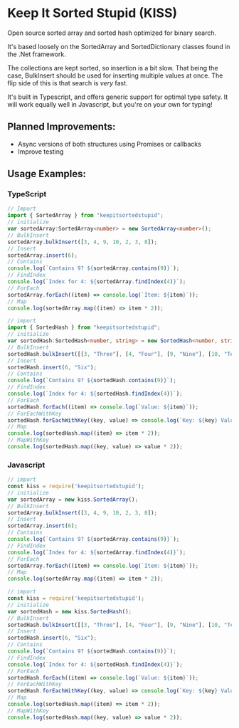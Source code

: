 # Keep It Sorted Stupid (KISS)
Open source sorted array and sorted hash optimized for binary search.

It's based loosely on the SortedArray and SortedDictionary classes found in the .Net framework.

The collections are kept sorted, so insertion is a bit slow. That being the case, BulkInsert should be used for inserting multiple values at once. The flip side of this is that search is *very* fast.

It's built in Typescript, and offers generic support for optimal type safety. It will work equally well in Javascript, but you're on your own for typing!

## Planned Improvements: 
* Async versions of both structures using Promises or callbacks
* Improve testing

## Usage Examples:

### TypeScript

```typescript
// Import
import { SortedArray } from "keepitsortedstupid";
// initialize
var sortedArray:SortedArray<number> = new SortedArray<number>();
// BulkInsert
sortedArray.bulkInsert([3, 4, 9, 10, 2, 3, 8]);
// Insert
sortedArray.insert(6);
// Contains
console.log(`Contains 9? ${sortedArray.contains(9)}`);
// FindIndex
console.log(`Index for 4: ${sortedArray.findIndex(4)}`);
// ForEach
sortedArray.forEach((item) => console.log(`Item: ${item}`));
// Map
console.log(sortedArray.map((item) => item * 2));

// import
import { SortedHash } from "keepitsortedstupid";
// initialize
var sortedHash:SortedHash<number, string> = new SortedHash<number, string>();
// BulkInsert
sortedHash.bulkInsert([[3, "Three"], [4, "Four"], [9, "Nine"], [10, "Ten"], [2, "Two"], [3, "Three"], [8, "Eight"]]);
// Insert
sortedHash.insert(6, "Six");
// Contains
console.log(`Contains 9? ${sortedHash.contains(9)}`);
// FindIndex
console.log(`Index for 4: ${sortedHash.findIndex(4)}`);
// ForEach
sortedHash.forEach((item) => console.log(`Value: ${item}`));
// ForEachWithKey
sortedHash.forEachWithKey((key, value) => console.log(`Key: ${key} Value: ${value}`));
// Map
console.log(sortedHash.map((item) => item * 2));
// MapWithKey
console.log(sortedHash.map((key, value) => value * 2));
```

### Javascript

```javascript
// import
const kiss = require('keepitsortedstupid');
// initialize
var sortedArray = new kiss.SortedArray();
// BulkInsert
sortedArray.bulkInsert([3, 4, 9, 10, 2, 3, 8]);
// Insert
sortedArray.insert(6);
// Contains
console.log(`Contains 9? ${sortedArray.contains(9)}`);
// FindIndex
console.log(`Index for 4: ${sortedArray.findIndex(4)}`);
// ForEach
sortedArray.forEach((item) => console.log(`Item: ${item}`));
// Map
console.log(sortedArray.map((item) => item * 2));

// import
const kiss = require('keepitsortedstupid');
// initialize
var sortedHash = new kiss.SortedHash();
// BulkInsert
sortedHash.bulkInsert([[3, "Three"], [4, "Four"], [9, "Nine"], [10, "Ten"], [2, "Two"], [3, "Three"], [8, "Eight"]]);
// Insert
sortedHash.insert(6, "Six");
// Contains
console.log(`Contains 9? ${sortedHash.contains(9)}`);
// FindIndex
console.log(`Index for 4: ${sortedHash.findIndex(4)}`);
// ForEach
sortedHash.forEach((item) => console.log(`Value: ${item}`));
// ForEachWithKey
sortedHash.forEachWithKey((key, value) => console.log(`Key: ${key} Value: ${value}`));
// Map
console.log(sortedHash.map((item) => item * 2));
// MapWithKey
console.log(sortedHash.map((key, value) => value * 2));
```
